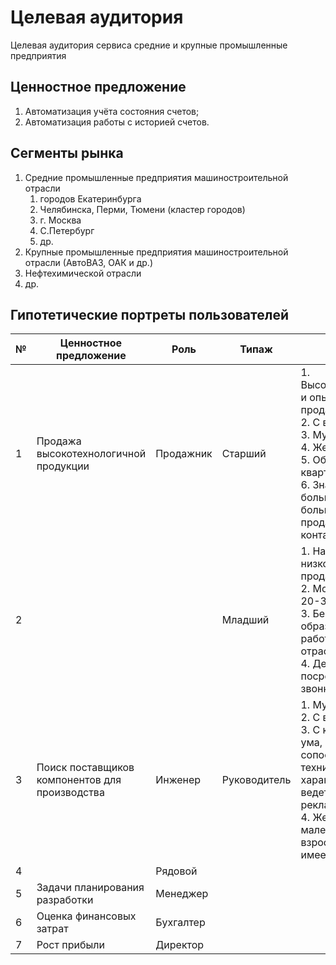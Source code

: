 # Целевая аудитория

Целевая аудитория сервиса средние и крупные промышленные предприятия

## Ценностное предложение

1. Автоматизация учёта состояния счетов;
2. Автоматизация работы с историей счетов.

## Сегменты рынка

1. Средние промышленные предприятия машиностроительной отрасли
    1. городов Екатеринбурга
    2. Челябинска, Перми, Тюмени (кластер городов)
    3. г. Москва
    4. С.Петербург
    5. др.
2. Крупные промышленные предприятия машиностроительной отрасли (АвтоВАЗ, ОАК и
   др.)
3. Нефтехимической отрасли
4. др.

## Гипотетические портреты пользователей

| № | Ценностное предложение                         | Роль      | Типаж        | Портрет                                                                                                                                                                                                                                                                                           |
|---|------------------------------------------------|-----------|--------------|---------------------------------------------------------------------------------------------------------------------------------------------------------------------------------------------------------------------------------------------------------------------------------------------------|
| 1 | Продажа высокотехнологичной продукции          | Продажник | Старший      | 1. Высококвалифицированный и опытный, знает продаваемый продукт<br/>2. С высшим образованием<br/>3. Мужчина от 30 до 50 лет<br/>4. Женат, имеет детей<br/>5. Обеспечен, имеет квартиру, дачу, машину<br/>6. Знаком лично с большинством клиентов, большая часть всех продаж через личные контакты |
| 2 |                                                |           | Младший      | 1. Начинающий или низкоквалифицированный продажник<br/>2. Молодой мужчина до 20-35 лет<br/>3. Без высшего образование или без опыта работы в соответствующей отрасли<br/>4. Делает продажи посредством холодных звонков                                                                           |
| 3 | Поиск поставщиков компонентов для производства | Инженер   | Руководитель | 1. Мужчина от 30 до 50 лет<br/>2. С высшим образованием<br/>3. С критическим складом ума, со склонностью сопоставлять цифры, технические характеристики и не ведется на броскую рекламу<br/>4. Женат, имеет детей (как маленьких, так и взрослых), обеспечен, имеет жилье и автомобиль            |
| 4 |                                                | Рядовой   |              |                                                                                                                                                                                                                                                                                                   |
| 5 | Задачи планирования разработки                 | Менеджер  |              |                                                                                                                                                                                                                                                                                                   |
| 6 | Оценка финансовых затрат                       | Бухгалтер |              |                                                                                                                                                                                                                                                                                                   |
| 7 | Рост прибыли                                   | Директор  |              |                                                                                                                                                                                                                                                                                                   |
